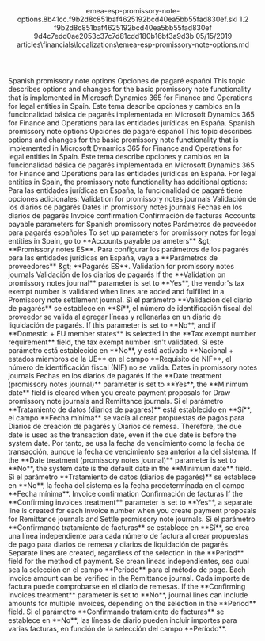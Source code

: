 <?xml version="1.0" encoding="UTF-8"?>
<xliff xmlns:logoport="urn:logoport:xliffeditor:xliff-extras:1.0" xmlns:tilt="urn:logoport:xliffeditor:tilt-non-translatables:1.0" xmlns:xsi="http://www.w3.org/2001/XMLSchema-instance" xmlns="urn:oasis:names:tc:xliff:document:1.2" xmlns:xliffext="urn:microsoft:content:schema:xliffextensions" version="1.2" xsi:schemaLocation="urn:oasis:names:tc:xliff:document:1.2 xliff-core-1.2-transitional.xsd">
  <file datatype="xml" source-language="en-US" original="emea-esp-promissory-note-options.md" target-language="es-ES">
    <header>
      <tool tool-company="Microsoft" tool-version="1.0-7889195" tool-name="mdxliff" tool-id="mdxliff"/>
      <xliffext:skl_file_name>emea-esp-promissory-note-options.8b41cc.f9b2d8c851baf4625192bcd40ea5bb55fad830ef.skl</xliffext:skl_file_name>
      <xliffext:version>1.2</xliffext:version>
      <xliffext:ms.openlocfilehash>f9b2d8c851baf4625192bcd40ea5bb55fad830ef</xliffext:ms.openlocfilehash>
      <xliffext:ms.sourcegitcommit>9d4c7edd0ae2053c37c7d81cdd180b16bf3a9d3b</xliffext:ms.sourcegitcommit>
      <xliffext:ms.lasthandoff>05/15/2019</xliffext:ms.lasthandoff>
      <xliffext:ms.openlocfilepath>articles\financials\localizations\emea-esp-promissory-note-options.md</xliffext:ms.openlocfilepath>
    </header>
    <body>
      <group extype="content" id="content">
        <trans-unit xml:space="preserve" translate="yes" id="101" restype="x-metadata">
          <source>Spanish promissory note options</source>
        <target logoport:matchpercent="101" state="translated" state-qualifier="leveraged-tm">Opciones de pagaré español</target></trans-unit>
        <trans-unit xml:space="preserve" translate="yes" id="102" restype="x-metadata">
          <source>This topic describes options and changes for the basic promissory note functionality that is implemented in Microsoft Dynamics 365 for Finance and Operations for legal entities in Spain.</source>
        <target logoport:matchpercent="101" state="translated" state-qualifier="leveraged-tm">Este tema describe opciones y cambios en la funcionalidad básica de pagarés implementada en Microsoft Dynamics 365 for Finance and Operations para las entidades jurídicas en España.</target></trans-unit>
        <trans-unit xml:space="preserve" translate="yes" id="103">
          <source>Spanish promissory note options</source>
        <target logoport:matchpercent="101" state="translated" state-qualifier="leveraged-tm">Opciones de pagaré español</target></trans-unit>
        <trans-unit xml:space="preserve" translate="yes" id="104">
          <source>This topic describes options and changes for the basic promissory note functionality that is implemented in Microsoft Dynamics 365 for Finance and Operations for legal entities in Spain.</source>
        <target logoport:matchpercent="101" state="translated" state-qualifier="leveraged-tm">Este tema describe opciones y cambios en la funcionalidad básica de pagarés implementada en Microsoft Dynamics 365 for Finance and Operations para las entidades jurídicas en España.</target></trans-unit>
        <trans-unit xml:space="preserve" translate="yes" id="105">
          <source>For legal entities in Spain, the promissory note functionality has additional options:</source>
        <target logoport:matchpercent="101" state="translated" state-qualifier="leveraged-tm">Para las entidades jurídicas en España, la funcionalidad de pagaré tiene opciones adicionales:</target></trans-unit>
        <trans-unit xml:space="preserve" translate="yes" id="106">
          <source>Validation for promissory notes journals</source>
        <target logoport:matchpercent="101" state="translated" state-qualifier="leveraged-tm">Validación de los diarios de pagarés</target></trans-unit>
        <trans-unit xml:space="preserve" translate="yes" id="107">
          <source>Dates in promissory notes journals</source>
        <target logoport:matchpercent="101" state="translated" state-qualifier="leveraged-tm">Fechas en los diarios de pagarés</target></trans-unit>
        <trans-unit xml:space="preserve" translate="yes" id="108">
          <source>Invoice confirmation</source>
        <target logoport:matchpercent="101" state="translated" state-qualifier="leveraged-tm">Confirmación de facturas</target></trans-unit>
        <trans-unit xml:space="preserve" translate="yes" id="109">
          <source>Accounts payable parameters for Spanish promissory notes</source>
        <target logoport:matchpercent="101" state="translated" state-qualifier="leveraged-tm">Parámetros de proveedor para pagarés españoles</target></trans-unit>
        <trans-unit xml:space="preserve" translate="yes" id="110">
          <source>To set up parameters for promissory notes for legal entities in Spain, go to <bpt id="p1">**</bpt>Accounts payable parameters<ept id="p1">**</ept> <ph id="ph1">&amp;gt;</ph> <bpt id="p2">**</bpt>Promissory notes ES<ept id="p2">**</ept>.</source>
        <target logoport:matchpercent="101" state="translated" state-qualifier="leveraged-tm">Para configurar los parámetros de los pagarés para las entidades jurídicas en España, vaya a <bpt id="p1">**</bpt>Parámetros de proveedores<ept id="p1">**</ept> <ph id="ph1">&amp;gt;</ph> <bpt id="p2">**</bpt>Pagarés ES<ept id="p2">**</ept>.</target></trans-unit>
        <trans-unit xml:space="preserve" translate="yes" id="111">
          <source>Validation for promissory notes journals</source>
        <target logoport:matchpercent="101" state="translated" state-qualifier="leveraged-tm">Validación de los diarios de pagarés</target></trans-unit>
        <trans-unit xml:space="preserve" translate="yes" id="112">
          <source>If the <bpt id="p1">**</bpt>Validation on promissory notes journal<ept id="p1">**</ept> parameter is set to <bpt id="p2">**</bpt>Yes<ept id="p2">**</ept>, the vendor's tax exempt number is validated when lines are added and fulfilled in a Promissory note settlement journal.</source>
        <target logoport:matchpercent="101" state="translated" state-qualifier="leveraged-tm">Si el parámetro <bpt id="p1">**</bpt>Validación del diario de pagarés<ept id="p1">**</ept> se establece en <bpt id="p2">**</bpt>Sí<ept id="p2">**</ept>, el número de identificación fiscal del proveedor se valida al agregar líneas y rellenarlas en un diario de liquidación de pagarés.</target></trans-unit>
        <trans-unit xml:space="preserve" translate="yes" id="113">
          <source>If this parameter is set to <bpt id="p1">**</bpt>No<ept id="p1">**</ept>, and if <bpt id="p2">**</bpt>Domestic + EU member states<ept id="p2">**</ept> is selected in the <bpt id="p3">**</bpt>Tax exempt number requirement<ept id="p3">**</ept> field, the tax exempt number isn't validated.</source>
        <target logoport:matchpercent="101" state="translated" state-qualifier="leveraged-tm">Si este parámetro está establecido en <bpt id="p1">**</bpt>No<ept id="p1">**</ept>, y está activado <bpt id="p2">**</bpt>Nacional + estados miembros de la UE<ept id="p2">**</ept> en el campo <bpt id="p3">**</bpt>Requisito de NIF<ept id="p3">**</ept>, el número de identificación fiscal (NIF) no se valida.</target></trans-unit>
        <trans-unit xml:space="preserve" translate="yes" id="114">
          <source>Dates in promissory notes journals</source>
        <target logoport:matchpercent="101" state="translated" state-qualifier="leveraged-tm">Fechas en los diarios de pagarés</target></trans-unit>
        <trans-unit xml:space="preserve" translate="yes" id="115">
          <source>If the <bpt id="p1">**</bpt>Date treatment (promissory notes journal)<ept id="p1">**</ept> parameter is set to <bpt id="p2">**</bpt>Yes<ept id="p2">**</ept>, the <bpt id="p3">**</bpt>Minimum date<ept id="p3">**</ept> field is cleared when you create payment proposals for Draw promissory note journals and Remittance journals.</source>
        <target logoport:matchpercent="101" state="translated" state-qualifier="leveraged-tm">Si el parámetro <bpt id="p1">**</bpt>Tratamiento de datos (diarios de pagarés)<ept id="p1">**</ept> está establecido en <bpt id="p2">**</bpt>Sí<ept id="p2">**</ept>, el campo <bpt id="p3">**</bpt>Fecha mínima<ept id="p3">**</ept> se vacía al crear propuestas de pagos para Diarios de creación de pagarés y Diarios de remesa.</target></trans-unit>
        <trans-unit xml:space="preserve" translate="yes" id="116">
          <source>Therefore, the due date is used as the transaction date, even if the due date is before the system date.</source>
        <target logoport:matchpercent="101" state="translated" state-qualifier="leveraged-tm">Por tanto, se usa la fecha de vencimiento como la fecha de transacción, aunque la fecha de vencimiento sea anterior a la del sistema.</target></trans-unit>
        <trans-unit xml:space="preserve" translate="yes" id="117">
          <source>If the <bpt id="p1">**</bpt>Date treatment (promissory notes journal)<ept id="p1">**</ept> parameter is set to <bpt id="p2">**</bpt>No<ept id="p2">**</ept>, the system date is the default date in the <bpt id="p3">**</bpt>Minimum date<ept id="p3">**</ept> field.</source>
        <target logoport:matchpercent="101" state="translated" state-qualifier="leveraged-tm">Si el parámetro <bpt id="p1">**</bpt>Tratamiento de datos (diarios de pagarés)<ept id="p1">**</ept> se establece en <bpt id="p2">**</bpt>No<ept id="p2">**</ept>, la fecha del sistema es la fecha predeterminada en el campo <bpt id="p3">**</bpt>Fecha mínima<ept id="p3">**</ept>.</target></trans-unit>
        <trans-unit xml:space="preserve" translate="yes" id="118">
          <source>Invoice confirmation</source>
        <target logoport:matchpercent="101" state="translated" state-qualifier="leveraged-tm">Confirmación de facturas</target></trans-unit>
        <trans-unit xml:space="preserve" translate="yes" id="119">
          <source>If the <bpt id="p1">**</bpt>Confirming invoices treatment<ept id="p1">**</ept> parameter is set to <bpt id="p2">**</bpt>Yes<ept id="p2">**</ept>, a separate line is created for each invoice number when you create payment proposals for Remittance journals and Settle promissory note journals.</source>
        <target logoport:matchpercent="101" state="translated" state-qualifier="leveraged-tm">Si el parámetro <bpt id="p1">**</bpt>Confirmando tratamiento de facturas<ept id="p1">**</ept> se establece en <bpt id="p2">**</bpt>Sí<ept id="p2">**</ept>, se crea una línea independiente para cada número de factura al crear propuestas de pago para diarios de remesa y diarios de liquidación de pagarés.</target></trans-unit>
        <trans-unit xml:space="preserve" translate="yes" id="120">
          <source>Separate lines are created, regardless of the selection in the <bpt id="p1">**</bpt>Period<ept id="p1">**</ept> field for the method of payment.</source>
        <target logoport:matchpercent="101" state="translated" state-qualifier="leveraged-tm">Se crean líneas independientes, sea cual sea la selección en el campo <bpt id="p1">**</bpt>Periodo<ept id="p1">**</ept> para el método de pago.</target></trans-unit>
        <trans-unit xml:space="preserve" translate="yes" id="121">
          <source>Each invoice amount can be verified in the Remittance journal.</source>
        <target logoport:matchpercent="101" state="translated" state-qualifier="leveraged-tm">Cada importe de factura puede comprobarse en el diario de remesas.</target></trans-unit>
        <trans-unit xml:space="preserve" translate="yes" id="122">
          <source>If the <bpt id="p1">**</bpt>Confirming invoices treatment<ept id="p1">**</ept> parameter is set to <bpt id="p2">**</bpt>No<ept id="p2">**</ept>, journal lines can include amounts for multiple invoices, depending on the selection in the <bpt id="p3">**</bpt>Period<ept id="p3">**</ept> field.</source>
        <target logoport:matchpercent="101" state="translated" state-qualifier="leveraged-tm">Si el parámetro <bpt id="p1">**</bpt>Confirmando tratamiento de facturas<ept id="p1">**</ept> se establece en <bpt id="p2">**</bpt>No<ept id="p2">**</ept>, las líneas de diario pueden incluir importes para varias facturas, en función de la selección del campo <bpt id="p3">**</bpt>Período<ept id="p3">**</ept>.</target></trans-unit>
      </group>
    </body>
  </file>
</xliff>